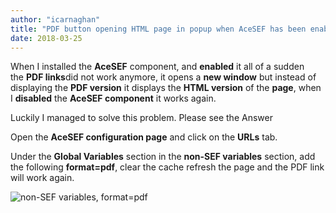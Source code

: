 ```yaml
---
author: "icarnaghan"
title: "PDF button opening HTML page in popup when AceSEF has been enabled"
date: 2018-03-25
---
```


When I installed the **AceSEF** component, and **enabled** it all of a sudden the **PDF links**did not work anymore, it opens a **new window** but instead of displaying the **PDF version** it displays the **HTML version** of the **page**, when I **disabled** the **AceSEF component** it works again.

Luckily I managed to solve this problem. Please see the Answer

Open the **AceSEF configuration page** and click on the **URLs** tab.

Under the **Global Variables** section in the **non-SEF variables** section, add the following **format=pdf**, clear the cache refresh the page and the PDF link will work again.

![non-SEF variables, format=pdf](images/aceSEF.png "non-SEF variables, format=pdf")
